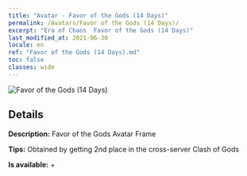```yaml
---
title: "Avatar - Favor of the Gods (14 Days)"
permalink: /Avatars/Favor of the Gods (14 Days)/
excerpt: "Era of Chaos  Favor of the Gods (14 Days)"
last_modified_at: 2021-06-30
locale: en
ref: "Favor of the Gods (14 Days).md"
toc: false
classes: wide
---
```

 ![Favor of the Gods (14 Days)](/images/a/avatarFrame_62.png)

## Details

 **Description:** Favor of the Gods Avatar Frame 

 **Tips:** Obtained by getting 2nd place in the cross-server Clash of Gods 

 **Is available:**  + 

